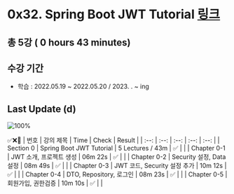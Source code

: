 # 0x32. Spring Boot JWT Tutorial [링크](https://www.inflearn.com/course/%EC%8A%A4%ED%94%84%EB%A7%81%EB%B6%80%ED%8A%B8-jwt)

## 총 5강 ( 0 hours 43 minutes)

## 수강 기간 
- 학습          : 2022.05.19 ~ 2022.05.20  / 2023. . ~ ing

## Last Update (d)    

![100%](https://progress-bar.dev/5/?scale=5&title=progress&width=500&color=babaca&suffix=/5)

✅❌:hammer:
| 번호 | 강의 제목 | Time | Check | Result |
| :--: | :--: | :--: | :--: | :--: |
| Section 0 | Spring Boot JWT Tutorial | 5 Lectures / 43m | ✅ |  |
| Chapter 0-1 | JWT 소개, 프로젝트 생성 | 06m 22s | ✅ | |
| Chapter 0-2 | Security 설정, Data 설정 | 08m 49s | ✅ | |
| Chapter 0-3 | JWT 코드, Security 설정 추가 | 10m 12s | ✅ | | 
| Chapter 0-4 | DTO, Repository, 로그인 | 08m 23s | ✅ | |
| Chapter 0-5 | 회원가입, 권한검증 | 10m 10s | ✅ | | 
